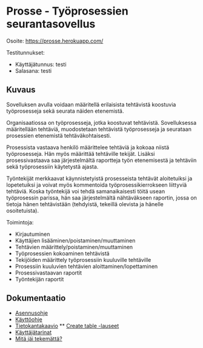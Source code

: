 # Prosse - Työprosessien seurantasovellus

Osoite: https://prosse.herokuapp.com/

Testitunnukset:
* Käyttäjätunnus: testi
* Salasana: testi

## Kuvaus

Sovelluksen avulla voidaan määritellä erilaisista tehtävistä koostuvia työprosesseja sekä seurata näiden etenemistä. 

Organisaatiossa on työprosesseja, jotka koostuvat tehtävistä. Sovelluksessa määritellään tehtäviä, muodostetaan tehtävistä työprosesseja ja seurataan prosessien etenemistä tehtäväkohtaisesti.  

Prosessista vastaava henkilö määrittelee tehtäviä ja kokoaa niistä työprosesseja. Hän myös määrittää tehtäville tekijät. Lisäksi prosessivastaava saa järjestelmältä raportteja työn etenemisestä ja tehtäviin sekä työprosessiin käytetystä ajasta.

Työntekijät merkkaavat käynnistetyistä prosesseista tehtävät aloitetuiksi ja lopetetuiksi ja voivat myös kommentoida työprosessikierrokseen liittyviä tehtäviä. Koska työntekijä voi tehdä samanaikaisesti töitä usean työprosessin parissa, hän saa järjestelmältä nähtäväkseen raportin, jossa on tietoja hänen tehtävistään (tehdyistä, tekeillä olevista ja hänelle osoitetuista).  

Toimintoja:
* Kirjautuminen 
* Käyttäjien lisääminen/poistaminen/muuttaminen
* Tehtävien määrittely/poistaminen/muuttaminen
* Työprosessien kokoaminen tehtävistä
* Tekijöiden määrittely työprosessiin kuuluville tehtäville
* Prosessiin kuuluvien tehtävien aloittaminen/lopettaminen
* Prosessivastaavan raportit
* Työntekijän raportit


## Dokumentaatio
* [Asennusohje](documentation/asennus.md)
* [Käyttöohje](documentation/kayttoohje.md)
* [Tietokantakaavio](documentation/prosse_db.png)
** [Create table -lauseet](documentation/create_table.md)
* [Käyttäjätarinat](documentation/userstoryt.md)
* [Mitä jäi tekemättä?](documentation/rajoitteet.md)
